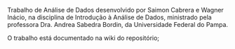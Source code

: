Trabalho de Análise de Dados desenvolvido por Saimon Cabrera e Wagner Inácio, na disciplina de Introdução à Análise de Dados, ministrado pela professora Dra. Andrea Sabedra Bordin, da Universidade Federal do Pampa. 

O trabalho está documentado na wiki do repositório;
